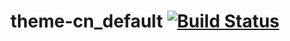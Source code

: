 # theme-cn_default [![Build Status](https://travis-ci.org/conjoon/theme-cn_default.svg?branch=master)](https://travis-ci.org/conjoon/theme-cn_default)

